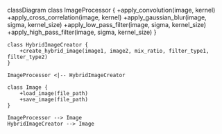classDiagram
    class ImageProcessor {
        +apply_convolution(image, kernel)
        +apply_cross_correlation(image, kernel)
        +apply_gaussian_blur(image, sigma, kernel_size)
        +apply_low_pass_filter(image, sigma, kernel_size)
        +apply_high_pass_filter(image, sigma, kernel_size)
    }

    class HybridImageCreator {
        +create_hybrid_image(image1, image2, mix_ratio, filter_type1, filter_type2)
    }

    ImageProcessor <|-- HybridImageCreator

    class Image {
        +load_image(file_path)
        +save_image(file_path)
    }

    ImageProcessor --> Image
    HybridImageCreator --> Image